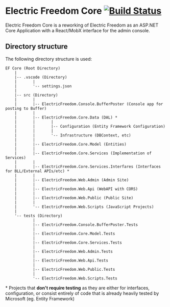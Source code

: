 # Electric Freedom Core [![Build Status](https://travis-ci.org/dylanparry/electricfreedom.svg?branch=master)](https://travis-ci.org/dylanparry/electricfreedom)

Electric Freedom Core is a reworking of Electric Freedom as an ASP.NET Core Application with a React/MobX interface for the admin console.

## Directory structure

The following directory structure is used:

```
EF Core (Root Directory)
    |
    |-- .vscode (Directory)
    |       |
    |       '-- settings.json
    |
    |-- src (Directory)
    |       |
    |       |-- ElectricFreedom.Console.BufferPoster (Console app for posting to Buffer)
    |       |
    |       |-- ElectricFreedom.Core.Data (DAL) *
    |       |       |
    |       |       |-- Configuration (Entity Framework Configuration)
    |       |       |
    |       |       '-- Infrastructure (DBContext, etc)
    |       |
    |       |-- ElectricFreedom.Core.Model (Entities)
    |       |
    |       |-- ElectricFreedom.Core.Services (Implementation of Services)
    |       |
    |       |-- ElectricFreedom.Core.Services.Interfares (Interfaces for BLL/External APIs/etc) *
    |       |
    |       |-- ElectricFreedom.Web.Admin (Admin Site)
    |       |
    |       |-- ElectricFreedom.Web.Api (WebAPI with CORS)
    |       |
    |       |-- ElectricFreedom.Web.Public (Public Site)
    |       |
    |       '-- ElectricFreedom.Web.Scripts (JavaScript Projects)
    |
    '-- tests (Directory)
            |
            |-- ElectricFreedom.Console.BufferPoster.Tests
            |
            |-- ElectricFreedom.Core.Model.Tests
            |
            |-- ElectricFreedom.Core.Services.Tests
            |
            |-- ElectricFreedom.Web.Admin.Tests
            |
            |-- ElectricFreedom.Web.Api.Tests
            |
            |-- ElectricFreedom.Web.Public.Tests
            |
            '-- ElectricFreedom.Web.Scripts.Tests
```

\* Projects that **don't require testing** as they are either for interfaces, configuration, or consist entirely of code that is already heavily tested by Microsoft (eg. Entity Framework)
